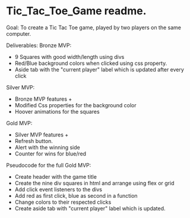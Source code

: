 # Tic_Tac_Toe_Game readme.

Goal: To create a Tic Tac Toe game, played by two players on the same
computer.

Deliverables: 
Bronze MVP: 
- 9 Squares with good width/length using divs
- Red/Blue background colors when clicked using css property.
- Aside tab with the "current player" label which is updated after every click

Silver MVP: 
- Bronze MVP features + 
- Modified Css properties for the background color
- Hoover animations for the squares

Gold MVP:
- Silver MVP features +
- Refresh button. 
- Alert with the winning side
- Counter for wins for blue/red

Pseudocode for the full Gold MVP:
- Create header with the game title
- Create the nine div squares in html and arrange using flex or grid
- Add click event listeners to the divs
- Add red as first click, blue as second in a function
- Change colors to their respected clicks
- Create aside tab with "current player" label which is updated.




